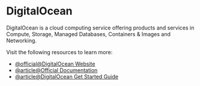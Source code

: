 # DigitalOcean

DigitalOcean is a cloud computing service offering products and services in Compute, Storage, Managed Databases, Containers & Images and Networking.

Visit the following resources to learn more:

- [@official@DigitalOcean Website](https://www.digitalocean.com/)
- [@article@Official Documentation](https://docs.digitalocean.com/products/)
- [@article@DigitalOcean Get Started Guide](https://docs.digitalocean.com/products/getting-started/)
